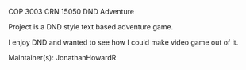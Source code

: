 COP 3003 CRN 15050 DND Adventure


Project is a DND style text based adventure game.


I enjoy DND and wanted to see how I could make video game out of it.


Maintainer(s): JonathanHowardR
